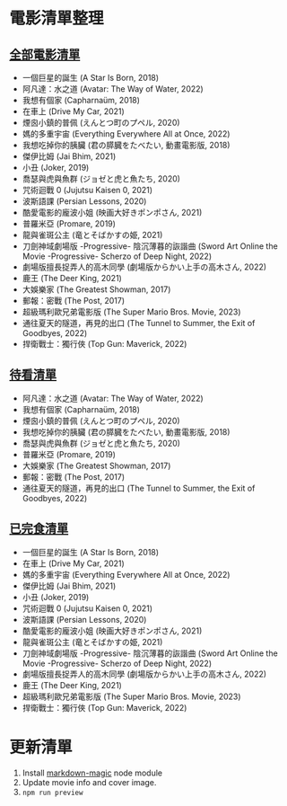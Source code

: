 # 電影清單整理
## [全部電影清單](preview/MovieList.md)
<!-- AUTO-PREVIEW:START (PRINTLIST:path=./movie_info/) -->
 - 一個巨星的誕生 (A Star Is Born, 2018)
 - 阿凡達：水之道 (Avatar: The Way of Water, 2022)
 - 我想有個家 (Capharnaüm, 2018)
 - 在車上 (Drive My Car, 2021)
 - 煙囪小鎮的普佩 (えんとつ町のプペル, 2020)
 - 媽的多重宇宙 (Everything Everywhere All at Once, 2022)
 - 我想吃掉你的胰臟 (君の膵臓をたべたい, 動畫電影版, 2018)
 - 傑伊比姆 (Jai Bhim, 2021)
 - 小丑 (Joker, 2019)
 - 喬瑟與虎與魚群 (ジョゼと虎と魚たち, 2020)
 - 咒術迴戰 0 (Jujutsu Kaisen 0, 2021)
 - 波斯語課 (Persian Lessons, 2020)
 - 酷愛電影的龐波小姐 (映画大好きポンポさん, 2021)
 - 普羅米亞 (Promare, 2019)
 - 龍與雀斑公主 (竜とそばかすの姫, 2021)
 - 刀劍神域劇場版 -Progressive- 陰沉薄暮的詼諧曲 (Sword Art Online the Movie -Progressive- Scherzo of Deep Night, 2022)
 - 劇場版擅長捉弄人的高木同學 (劇場版からかい上手の高木さん, 2022)
 - 鹿王 (The Deer King, 2021)
 - 大娛樂家 (The Greatest Showman, 2017)
 - 郵報：密戰 (The Post, 2017)
 - 超級瑪利歐兄弟電影版 (The Super Mario Bros. Movie, 2023)
 - 通往夏天的隧道，再見的出口 (The Tunnel to Summer, the Exit of Goodbyes, 2022)
 - 捍衛戰士：獨行俠 (Top Gun: Maverick, 2022)

<!-- AUTO-PREVIEW:END *-->
## [待看清單](preview/Candidate.md)
<!-- AUTO-PREVIEW:START (PRINTLIST:path=./movie_info/&listType=candidate) -->
 - 阿凡達：水之道 (Avatar: The Way of Water, 2022)
 - 我想有個家 (Capharnaüm, 2018)
 - 煙囪小鎮的普佩 (えんとつ町のプペル, 2020)
 - 我想吃掉你的胰臟 (君の膵臓をたべたい, 動畫電影版, 2018)
 - 喬瑟與虎與魚群 (ジョゼと虎と魚たち, 2020)
 - 普羅米亞 (Promare, 2019)
 - 大娛樂家 (The Greatest Showman, 2017)
 - 郵報：密戰 (The Post, 2017)
 - 通往夏天的隧道，再見的出口 (The Tunnel to Summer, the Exit of Goodbyes, 2022)

<!-- AUTO-PREVIEW:END *-->
## [已完食清單](preview/Watched.md)
<!-- AUTO-PREVIEW:START (PRINTLIST:path=./movie_info/&listType=watched) -->
 - 一個巨星的誕生 (A Star Is Born, 2018)
 - 在車上 (Drive My Car, 2021)
 - 媽的多重宇宙 (Everything Everywhere All at Once, 2022)
 - 傑伊比姆 (Jai Bhim, 2021)
 - 小丑 (Joker, 2019)
 - 咒術迴戰 0 (Jujutsu Kaisen 0, 2021)
 - 波斯語課 (Persian Lessons, 2020)
 - 酷愛電影的龐波小姐 (映画大好きポンポさん, 2021)
 - 龍與雀斑公主 (竜とそばかすの姫, 2021)
 - 刀劍神域劇場版 -Progressive- 陰沉薄暮的詼諧曲 (Sword Art Online the Movie -Progressive- Scherzo of Deep Night, 2022)
 - 劇場版擅長捉弄人的高木同學 (劇場版からかい上手の高木さん, 2022)
 - 鹿王 (The Deer King, 2021)
 - 超級瑪利歐兄弟電影版 (The Super Mario Bros. Movie, 2023)
 - 捍衛戰士：獨行俠 (Top Gun: Maverick, 2022)

<!-- AUTO-PREVIEW:END *-->
# 更新清單
1. Install [markdown-magic](https://github.com/DavidWells/markdown-magic) node module
2. Update movie info and cover image.
3. `npm run preview`
